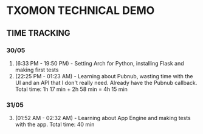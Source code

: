 # TXOMON TECHNICAL DEMO
## TIME TRACKING
### 30/05
1. (6:33 PM - 19:50 PM) - Setting Arch for Python, installing Flask and making first tests
2. (22:25 PM - 01:23 AM) - Learning about Pubnub, wasting time with the UI and an API that I don't really need. Already have the Pubnub callback.
Total time: 1h 17 min + 2h 58 min = 4h 15 min
### 31/05
3. (01:52 AM - 02:32 AM) - Learning about App Engine and making tests with the app.
Total time: 40 min
